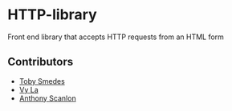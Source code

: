 # HTTP-library
Front end library that accepts HTTP requests from an HTML form

## Contributors
+ [Toby Smedes](https://www.github.com/TSmedes)
+ [Vy La](https://www.github.com/lavy-spu)
+ [Anthony Scanlon](https://www.github.com/scanlona)
